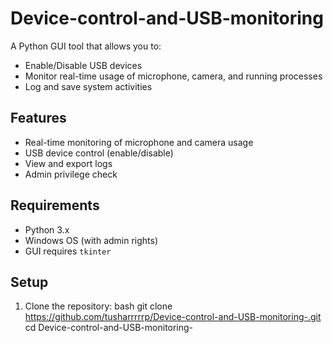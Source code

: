 # Device-control-and-USB-monitoring
A Python GUI tool that allows you to:
- Enable/Disable USB devices
- Monitor real-time usage of microphone, camera, and running processes
- Log and save system activities

## Features
- Real-time monitoring of microphone and camera usage
- USB device control (enable/disable)
- View and export logs
- Admin privilege check

## Requirements
- Python 3.x
- Windows OS (with admin rights)
- GUI requires `tkinter`

## Setup

1. Clone the repository:
   bash
   git clone https://github.com/tusharrrrrp/Device-control-and-USB-monitoring-.git
   cd Device-control-and-USB-monitoring-

